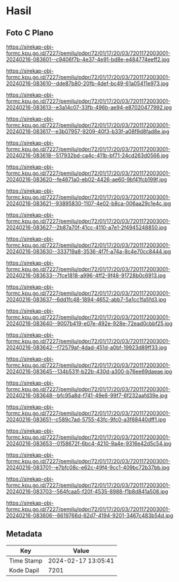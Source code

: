 # Hasil

## Foto C Plano

https://sirekap-obj-formc.kpu.go.id/7227/pemilu/pdpr/72/01/17/20/03/7201172003001-20240216-083601--c9406f7b-4e37-4e91-bd8e-e484774eeff2.jpg

https://sirekap-obj-formc.kpu.go.id/7227/pemilu/pdpr/72/01/17/20/03/7201172003001-20240216-083610--dde87b80-20fb-4def-bc49-61a05411e973.jpg

https://sirekap-obj-formc.kpu.go.id/7227/pemilu/pdpr/72/01/17/20/03/7201172003001-20240216-083613--e3a14c07-33fb-496b-ae94-e87020477992.jpg

https://sirekap-obj-formc.kpu.go.id/7227/pemilu/pdpr/72/01/17/20/03/7201172003001-20240216-083617--e3b07957-9209-40f3-b33f-a08f9d8fad8e.jpg

https://sirekap-obj-formc.kpu.go.id/7227/pemilu/pdpr/72/01/17/20/03/7201172003001-20240216-083618--517932bd-ca4c-411b-bf71-24cd263d0566.jpg

https://sirekap-obj-formc.kpu.go.id/7227/pemilu/pdpr/72/01/17/20/03/7201172003001-20240216-083620--fe4671a0-eb02-4426-ae60-9bf41fcb199f.jpg

https://sirekap-obj-formc.kpu.go.id/7227/pemilu/pdpr/72/01/17/20/03/7201172003001-20240216-083621--93895830-1107-4e02-b8ca-006aa29c1e4c.jpg

https://sirekap-obj-formc.kpu.go.id/7227/pemilu/pdpr/72/01/17/20/03/7201172003001-20240216-083627--2b87a70f-41cc-4110-a7e1-2f4945248850.jpg

https://sirekap-obj-formc.kpu.go.id/7227/pemilu/pdpr/72/01/17/20/03/7201172003001-20240216-083630--333719a8-3536-4f7f-a74a-8c4e70cc8444.jpg

https://sirekap-obj-formc.kpu.go.id/7227/pemilu/pdpr/72/01/17/20/03/7201172003001-20240216-083633--7fce1818-a996-4ff2-9f48-91728b0c6913.jpg

https://sirekap-obj-formc.kpu.go.id/7227/pemilu/pdpr/72/01/17/20/03/7201172003001-20240216-083637--6dd1fc48-1894-4652-abb7-5a1cc1fa5fd3.jpg

https://sirekap-obj-formc.kpu.go.id/7227/pemilu/pdpr/72/01/17/20/03/7201172003001-20240216-083640--9007b419-e07e-492e-928e-72ead0cbbf25.jpg

https://sirekap-obj-formc.kpu.go.id/7227/pemilu/pdpr/72/01/17/20/03/7201172003001-20240216-083642--f72579af-4dad-451d-a0bf-19923d89ff33.jpg

https://sirekap-obj-formc.kpu.go.id/7227/pemilu/pdpr/72/01/17/20/03/7201172003001-20240216-083645--134b531f-b22b-430d-a300-b76ee69daeae.jpg

https://sirekap-obj-formc.kpu.go.id/7227/pemilu/pdpr/72/01/17/20/03/7201172003001-20240216-083648--bfc95a8d-f741-49e6-99f7-6f232aafd39e.jpg

https://sirekap-obj-formc.kpu.go.id/7227/pemilu/pdpr/72/01/17/20/03/7201172003001-20240216-083651--c589c7ad-5755-43fc-9fc0-a3f68440dff1.jpg

https://sirekap-obj-formc.kpu.go.id/7227/pemilu/pdpr/72/01/17/20/03/7201172003001-20240216-083653--0158672f-6bc4-4210-9a4e-9316e42d5c54.jpg

https://sirekap-obj-formc.kpu.go.id/7227/pemilu/pdpr/72/01/17/20/03/7201172003001-20240216-083701--e7bfc08c-e62c-49f4-9cc1-409bc72b37bb.jpg

https://sirekap-obj-formc.kpu.go.id/7227/pemilu/pdpr/72/01/17/20/03/7201172003001-20240216-083703--564fcaa5-f20f-4535-8988-f1b8d841a508.jpg

https://sirekap-obj-formc.kpu.go.id/7227/pemilu/pdpr/72/01/17/20/03/7201172003001-20240216-083606--6619766d-62d7-4194-9201-3467c483b54d.jpg


## Metadata

| Key        | Value               |
| ---------- | ------------------- |
| Time Stamp | 2024-02-17 13:05:41 |
| Kode Dapil | 7201                |



